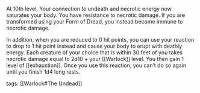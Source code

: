 At 10th level, Your connection to undeath and necrotic energy now saturates your body. You have resistance to necrotic damage. If you are transformed using your Form of Dread, you instead become immune to necrotic damage.

In addition, when you are reduced to 0 hit points, you can use your reaction to drop to 1 hit point instead and cause your body to erupt with deathly energy. Each creature of your choice that is within 30 feet of you takes necrotic damage equal to 2d10 + your [[Warlock]] level. You then gain 1 level of [[exhaustion]]. Once you use this reaction, you can’t do so again until you finish 1d4 long rests.

tags: [[Warlock#The Undead]]
